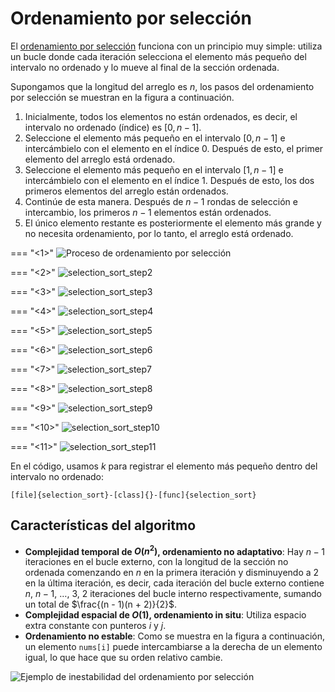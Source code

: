 # Ordenamiento por selección

El <u>ordenamiento por selección</u> funciona con un principio muy simple: utiliza un bucle donde cada iteración selecciona el elemento más pequeño del intervalo no ordenado y lo mueve al final de la sección ordenada.

Supongamos que la longitud del arreglo es $n$, los pasos del ordenamiento por selección se muestran en la figura a continuación.

1.  Inicialmente, todos los elementos no están ordenados, es decir, el intervalo no ordenado (índice) es $[0, n-1]$.
2.  Seleccione el elemento más pequeño en el intervalo $[0, n-1]$ e intercámbielo con el elemento en el índice $0$. Después de esto, el primer elemento del arreglo está ordenado.
3.  Seleccione el elemento más pequeño en el intervalo $[1, n-1]$ e intercámbielo con el elemento en el índice $1$. Después de esto, los dos primeros elementos del arreglo están ordenados.
4.  Continúe de esta manera. Después de $n - 1$ rondas de selección e intercambio, los primeros $n - 1$ elementos están ordenados.
5.  El único elemento restante es posteriormente el elemento más grande y no necesita ordenamiento, por lo tanto, el arreglo está ordenado.

=== "<1>"
    ![Proceso de ordenamiento por selección](selection_sort.assets/selection_sort_step1.png)

=== "<2>"
    ![selection_sort_step2](selection_sort.assets/selection_sort_step2.png)

=== "<3>"
    ![selection_sort_step3](selection_sort.assets/selection_sort_step3.png)

=== "<4>"
    ![selection_sort_step4](selection_sort.assets/selection_sort_step4.png)

=== "<5>"
    ![selection_sort_step5](selection_sort.assets/selection_sort_step5.png)

=== "<6>"
    ![selection_sort_step6](selection_sort.assets/selection_sort_step6.png)

=== "<7>"
    ![selection_sort_step7](selection_sort.assets/selection_sort_step7.png)

=== "<8>"
    ![selection_sort_step8](selection_sort.assets/selection_sort_step8.png)

=== "<9>"
    ![selection_sort_step9](selection_sort.assets/selection_sort_step9.png)

=== "<10>"
    ![selection_sort_step10](selection_sort.assets/selection_sort_step10.png)

=== "<11>"
    ![selection_sort_step11](selection_sort.assets/selection_sort_step11.png)

En el código, usamos $k$ para registrar el elemento más pequeño dentro del intervalo no ordenado:

```src
[file]{selection_sort}-[class]{}-[func]{selection_sort}
```

## Características del algoritmo

-   **Complejidad temporal de $O(n^2)$, ordenamiento no adaptativo**: Hay $n - 1$ iteraciones en el bucle externo, con la longitud de la sección no ordenada comenzando en $n$ en la primera iteración y disminuyendo a $2$ en la última iteración, es decir, cada iteración del bucle externo contiene $n$, $n - 1$, $\dots$, $3$, $2$ iteraciones del bucle interno respectivamente, sumando un total de $\frac{(n - 1)(n + 2)}{2}$.
-   **Complejidad espacial de $O(1)$, ordenamiento in situ**: Utiliza espacio extra constante con punteros $i$ y $j$.
-   **Ordenamiento no estable**: Como se muestra en la figura a continuación, un elemento `nums[i]` puede intercambiarse a la derecha de un elemento igual, lo que hace que su orden relativo cambie.

![Ejemplo de inestabilidad del ordenamiento por selección](selection_sort.assets/selection_sort_instability.png)
